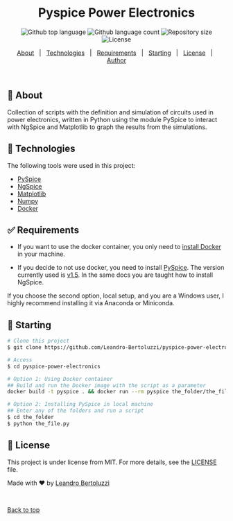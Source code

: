 <!--
<div align="center" id="top"> 
  <img src="logo.gif" alt="Pyspice Power Electronics" />
  &#xa0;
</div>
-->

<h1 align="center">Pyspice Power Electronics</h1>

<p align="center">
  <img alt="Github top language" src="https://img.shields.io/github/languages/top/Leandro-Bertoluzzi/pyspice-power-electronics?color=56BEB8">

  <img alt="Github language count" src="https://img.shields.io/github/languages/count/Leandro-Bertoluzzi/pyspice-power-electronics?color=56BEB8">

  <img alt="Repository size" src="https://img.shields.io/github/repo-size/Leandro-Bertoluzzi/pyspice-power-electronics?color=56BEB8">

  <img alt="License" src="https://img.shields.io/github/license/Leandro-Bertoluzzi/pyspice-power-electronics?color=56BEB8">

  <!-- <img alt="Github issues" src="https://img.shields.io/github/issues/Leandro-Bertoluzzi/pyspice-power-electronics?color=56BEB8" /> -->

  <!-- <img alt="Github forks" src="https://img.shields.io/github/forks/Leandro-Bertoluzzi/pyspice-power-electronics?color=56BEB8" /> -->

  <!-- <img alt="Github stars" src="https://img.shields.io/github/stars/Leandro-Bertoluzzi/pyspice-power-electronics?color=56BEB8" /> -->
</p>

<!-- Status -->

<!-- <h4 align="center"> 
	🚧  Pyspice Power Electronics 🚀 Under construction...  🚧
</h4> 

<hr> -->

<p align="center">
  <a href="#dart-about">About</a> &#xa0; | &#xa0; 
  <a href="#rocket-technologies">Technologies</a> &#xa0; | &#xa0;
  <a href="#white_check_mark-requirements">Requirements</a> &#xa0; | &#xa0;
  <a href="#checkered_flag-starting">Starting</a> &#xa0; | &#xa0;
  <a href="#memo-license">License</a> &#xa0; | &#xa0;
  <a href="https://github.com/Leandro-Bertoluzzi" target="_blank">Author</a>
</p>

<br>

## :dart: About ##

Collection of scripts with the definition and simulation of circuits used in power electronics, written in Python using the module PySpice to interact with NgSpice and Matplotlib to graph the results from the simulations.

## :rocket: Technologies ##

The following tools were used in this project:

- [PySpice](https://pyspice.fabrice-salvaire.fr/)
- [NgSpice](http://ngspice.sourceforge.net/)
- [Matplotlib](https://matplotlib.org/)
- [Numpy](https://numpy.org/)
- [Docker](https://www.docker.com/)

## :white_check_mark: Requirements ##

- If you want to use the docker container, you only need to [install Docker](https://www.docker.com/get-started) in your machine.

- If you decide to not use docker, you need to install [PySpice](https://pyspice.fabrice-salvaire.fr/). The version currently used is [v1.5](https://pyspice.fabrice-salvaire.fr/releases/v1.5/installation.html). In the same docs you are taught how to install NgSpice.

If you choose the second option, local setup, and you are a Windows user, I highly recommend installing it via Anaconda or Miniconda.

## :checkered_flag: Starting ##

```bash
# Clone this project
$ git clone https://github.com/Leandro-Bertoluzzi/pyspice-power-electronics

# Access
$ cd pyspice-power-electronics

# Option 1: Using Docker container
## Build and run the Docker image with the script as a parameter
docker build -t pyspice . && docker run --rm pyspice the_folder/the_file.py

# Option 2: Installing PySpice in local machine
## Enter any of the folders and run a script
$ cd the_folder
$ python the_file.py
```

## :memo: License ##

This project is under license from MIT. For more details, see the [LICENSE](LICENSE.md) file.

Made with :heart: by <a href="https://github.com/Leandro-Bertoluzzi" target="_blank">Leandro Bertoluzzi</a>

&#xa0;

<a href="#top">Back to top</a>
